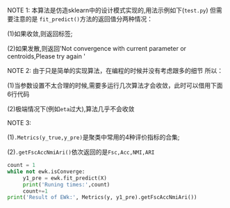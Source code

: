
NOTE 1:
本算法是仿造sklearn中的设计模式实现的,用法示例如下(`test.py`)
但需要注意的是
`fit_predict()`方法的返回值分两种情况：

(1)如果收敛,则返回标签;

(2)如果发散,则返回'Not convergence with current parameter or centroids,Please try again '

NOTE 2:
由于只是简单的实现算法，在编程的时候并没有考虑跟多的细节
所以：

(1)当参数设置不太合理的时候,需要多运行几次算法才会收敛，此时可以借用下面6行代码

(2)极端情况下(例如`eta`过大),算法几乎不会收敛

NOTE 3:

(1)`.Metrics(y_true,y_pre)`是聚类中常用的4种评价指标的合集;

(2)`.getFscAccNmiAri()`依次返回的是`Fsc,Acc,NMI,ARI`

```python
count = 1
while not ewk.isConverge:
     y1_pre = ewk.fit_predict(X)
     print('Runing times:',count)
     count+=1
print('Result of EWk:', Metrics(y, y1_pre).getFscAccNmiAri())
```

